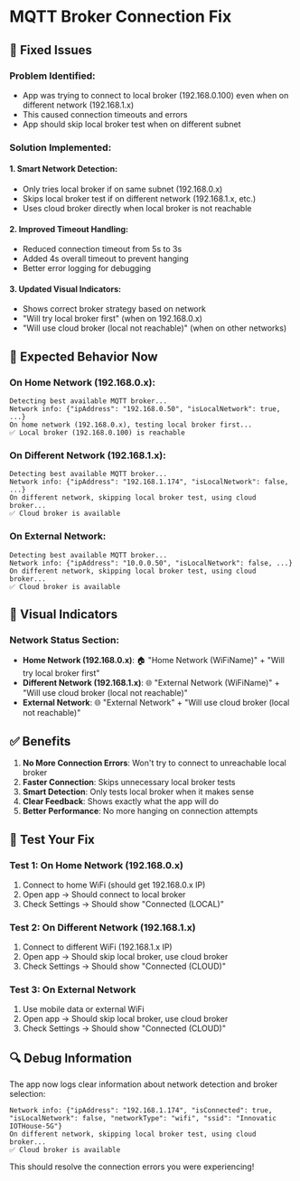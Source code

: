 # MQTT Broker Connection Fix

## 🔧 **Fixed Issues**

### **Problem Identified:**

- App was trying to connect to local broker (192.168.0.100) even when on different network (192.168.1.x)
- This caused connection timeouts and errors
- App should skip local broker test when on different subnet

### **Solution Implemented:**

#### **1. Smart Network Detection:**

- Only tries local broker if on same subnet (192.168.0.x)
- Skips local broker test if on different network (192.168.1.x, etc.)
- Uses cloud broker directly when local broker is not reachable

#### **2. Improved Timeout Handling:**

- Reduced connection timeout from 5s to 3s
- Added 4s overall timeout to prevent hanging
- Better error logging for debugging

#### **3. Updated Visual Indicators:**

- Shows correct broker strategy based on network
- "Will try local broker first" (when on 192.168.0.x)
- "Will use cloud broker (local not reachable)" (when on other networks)

## 🧪 **Expected Behavior Now**

### **On Home Network (192.168.0.x):**

```
Detecting best available MQTT broker...
Network info: {"ipAddress": "192.168.0.50", "isLocalNetwork": true, ...}
On home network (192.168.0.x), testing local broker first...
✅ Local broker (192.168.0.100) is reachable
```

### **On Different Network (192.168.1.x):**

```
Detecting best available MQTT broker...
Network info: {"ipAddress": "192.168.1.174", "isLocalNetwork": false, ...}
On different network, skipping local broker test, using cloud broker...
✅ Cloud broker is available
```

### **On External Network:**

```
Detecting best available MQTT broker...
Network info: {"ipAddress": "10.0.0.50", "isLocalNetwork": false, ...}
On different network, skipping local broker test, using cloud broker...
✅ Cloud broker is available
```

## 📱 **Visual Indicators**

### **Network Status Section:**

- **Home Network (192.168.0.x)**: 🏠 "Home Network (WiFiName)" + "Will try local broker first"
- **Different Network (192.168.1.x)**: 🌐 "External Network (WiFiName)" + "Will use cloud broker (local not reachable)"
- **External Network**: 🌐 "External Network" + "Will use cloud broker (local not reachable)"

## ✅ **Benefits**

1. **No More Connection Errors**: Won't try to connect to unreachable local broker
2. **Faster Connection**: Skips unnecessary local broker tests
3. **Smart Detection**: Only tests local broker when it makes sense
4. **Clear Feedback**: Shows exactly what the app will do
5. **Better Performance**: No more hanging on connection attempts

## 🚀 **Test Your Fix**

### **Test 1: On Home Network (192.168.0.x)**

1. Connect to home WiFi (should get 192.168.0.x IP)
2. Open app → Should connect to local broker
3. Check Settings → Should show "Connected (LOCAL)"

### **Test 2: On Different Network (192.168.1.x)**

1. Connect to different WiFi (192.168.1.x IP)
2. Open app → Should skip local broker, use cloud broker
3. Check Settings → Should show "Connected (CLOUD)"

### **Test 3: On External Network**

1. Use mobile data or external WiFi
2. Open app → Should skip local broker, use cloud broker
3. Check Settings → Should show "Connected (CLOUD)"

## 🔍 **Debug Information**

The app now logs clear information about network detection and broker selection:

```
Network info: {"ipAddress": "192.168.1.174", "isConnected": true, "isLocalNetwork": false, "networkType": "wifi", "ssid": "Innovatic IOTHouse-5G"}
On different network, skipping local broker test, using cloud broker...
✅ Cloud broker is available
```

This should resolve the connection errors you were experiencing!

